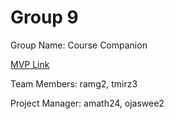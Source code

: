 # Group 9
Group Name: Course Companion

[MVP Link]([http://cs196.cs.illinois.edu](https://docs.google.com/document/d/1oL0ANl4Q-5BAeZGzdEk_cK8hECs1PszjHAsLGfbEgCk/edit?usp=sharing)https://docs.google.com/document/d/1oL0ANl4Q-5BAeZGzdEk_cK8hECs1PszjHAsLGfbEgCk/edit?usp=sharing])

Team Members: ramg2, tmirz3

Project Manager: amath24, ojaswee2
